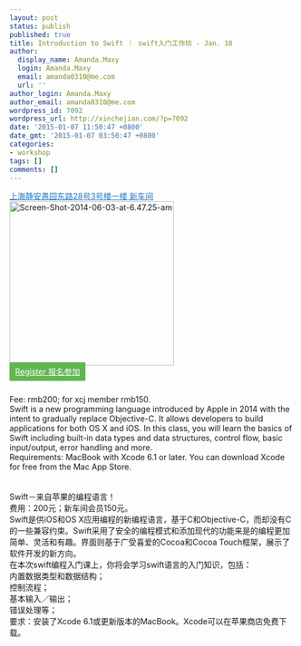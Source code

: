 ```yaml
---
layout: post
status: publish
published: true
title: Introduction to Swift ｜ swift入门工作坊 - Jan. 18
author:
  display_name: Amanda.Maxy
  login: Amanda.Maxy
  email: amanda0310@me.com
  url: ''
author_login: Amanda.Maxy
author_email: amanda0310@me.com
wordpress_id: 7092
wordpress_url: http://xinchejian.com/?p=7092
date: '2015-01-07 11:50:47 +0800'
date_gmt: '2015-01-07 03:50:47 +0800'
categories:
- workshop
tags: []
comments: []
---
```

<p><a style="color: #2578bf;" href="http://xinchejian.huodongxing.com/event/map/5244063275800" target="_blank">上海静安愚园东路28号3号楼一楼 新车间</a><br />
<a href="http://xinchejian.com/wp-content/uploads/2015/01/Screen-Shot-2014-06-03-at-6.47.25-am.png"><img src="http://xinchejian.com/wp-content/uploads/2015/01/Screen-Shot-2014-06-03-at-6.47.25-am-290x290.png" alt="Screen-Shot-2014-06-03-at-6.47.25-am" width="290" height="290" class="aligncenter size-thumbnail wp-image-7093" /></a><br />
<a style="background-color:#62b651;color:white;border-radius:2px;cursor:pointer;font-size:14px;padding:8px 10px;" href="http://www.huodongxing.com/event/2263877664400" target="_blank" title="立即报名">Register 报名参加</a></p>
<p><!--:en--><br />
Fee: rmb200; for xcj member rmb150.<br />
Swift is a new programming language introduced by Apple in 2014 with the intent to gradually replace Objective-C. It allows developers to build applications for both OS  X and iOS. In this class, you will learn the basics of Swift including built-in data types and data structures, control flow, basic input/output, error handling and more.<br />
Requirements: MacBook with Xcode 6.1 or later. You can download Xcode for free from the Mac App Store.<br />
<!--:--><br />
<!--:zh--><br />
Swift－来自苹果的编程语言！<br />
费用：200元；新车间会员150元。<br />
Swift是供iOS和OS X应用编程的新编程语言，基于C和Objective-C，而却没有C的一些兼容约束。Swift采用了安全的编程模式和添加现代的功能来是的编程更加简单、灵活和有趣。界面则基于广受喜爱的Cocoa和Cocoa Touch框架，展示了软件开发的新方向。<br />
在本次swift编程入门课上，你将会学习swift语言的入门知识，包括：<br />
内置数据类型和数据结构；<br />
控制流程；<br />
基本输入／输出；<br />
错误处理等；<br />
要求：安装了Xcode 6.1或更新版本的MacBook。Xcode可以在苹果商店免费下载。<br />
<!--:--></p>
